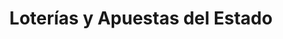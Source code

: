 ---
title: "Loterías y Apuestas del Estado"
url: /madrid/loterias-y-apuestas-del-estado/
shop: Lotterie
---
